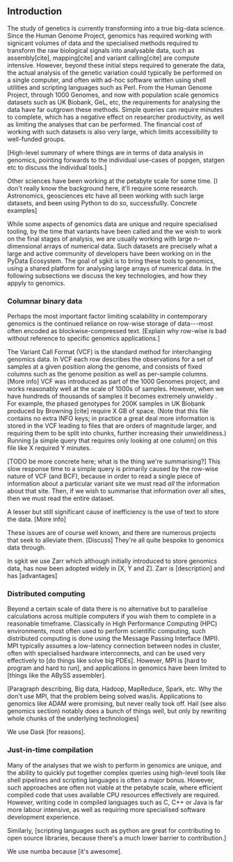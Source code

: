 
## Introduction

<!-- This current phrasing would annoy people, just spewing this
out to roughly say what I think is relevant, we can refine later. -->
The study of genetics is currently transforming into a true big-data science.
Since the Human Genome Project, genomics has required working with
signicant volumes of data and the specialised methods
required to transform the raw biological signals into analysable data,
such as assembly[cite], mapping[cite] and variant calling[cite] are compute intensive.
However, beyond these initial steps required to generate the data, the actual
analysis of the genetic variation could typically be performed on a single
computer, and often with ad-hoc software written using shell utilities
and scripting languages such as Perl.
From the Human Genome Project, through 1000 Genomes, and now with
population scale genomics datasets such as UK Biobank, GeL, etc,
the requirements for analysing the data have far outgrown these
methods. Simple queries can require minutes to complete, which
has a negative effect on researcher productivity, as well as limiting
the analyses that can be performed. The financial cost of working
with such datasets is also very large, which limits accessibility
to well-funded groups.

[High-level summary of where things are in terms of data analysis
in genomics, pointing forwards to
the individual use-cases of popgen, statgen etc to discuss the
individual tools.]

Other sciences have been working at the petabyte scale for some time.
[I don't really know the background here, it'll require some research.
Astronomics, geosciences etc have all been working with such large
datasets, and been using Python to do so, successfullly. Concrete
examples]

While some aspects of genomics data are unique and require specialised
tooling, by the time that variants have been called and the we wish
to work on the final stages of analysis, we are usually
working with large n-dimensional arrays of numerical data. Such
datasets are precisely what a large and active community of
developers have been working on in the PyData Ecosystem. The goal
of sgkit is to bring these tools to genomics, using a
shared platform for analysing large arrays of numerical data. In the
following subsections we discuss the key technologies, and how
they appyly to genomics.

### Columnar binary data

Perhaps the most important factor limiting scalability in contemporary genomics
is the continued reliance on row-wise storage of data---most often
encoded as blockwise-compressed text.
[Explain why row-wise is bad without reference to specific genomics applications.]

The Variant Call Format (VCF) is the standard method for interchanging
genomics data. In VCF each row describes the observations for a set of samples
at a given position along the genome, and consists of fixed columns such as the
genome position as well as per-sample columns. [More info]
VCF was introduced as part of the 1000 Genomes project, and works reasonably
well at the scale of 1000s of samples. However, when we have hundreds of
thousands of samples it becomes extremely unwieldy
. For example, the
phased genotypes for 200K samples in UK Biobank produced by Browning [cite]
require X GB of space.
(Note that this file contains no extra INFO keys; in practice a great deal
more information is stored in the VCF leading to files that are orders of
magnitude larger, and requiring them to be split into chunks, further
increasing their unwieldiness.)
Running [a simple query that requires only looking at
one column] on this file like X required Y minutes.

[TODO be more concrete here; what is the thing we're summarising?]
This slow response time to a simple query is primarily caused by the row-wise
nature of VCF (and BCF), because in order to read a single piece of
information about a particular variant site we must read *all* the information
about that site. Then, if we wish to summarise that information over
all sites, then we must read the entire dataset.

A lesser but still significant cause of inefficiency is the use of
text to store the data. [More info]

These issues are of course well known, and there are numerous projects
that seek to alleviate them. [Discuss] They're all quite bespoke to genomics data
through.

In sgkit we use Zarr which although initially introduced to store
genomics data, has now been adopted widely in [X, Y and Z].
Zarr is [description] and has [advantages]

### Distributed computing

Beyond a certain scale of data there is no alternative but to
parallelise calculations across multiple computers if you wish
them to complete in a reasonable timeframe. Classically in
High Performance Computing (HPC) environments, most often used
to perform scientific computing, such distributed computing
is done using the Message Passing Interface (MPI). MPI
typically assumes a low-latency connection between nodes in
cluster, often with specialised hardware interconnects,
and can be used very effectively to [do things like solve big PDEs].
However, MPI is [hard to program and hard to run], and applications
in genomics have been limited to [things like the ABySS assembler].

[Paragraph describing, Big data, Hadoop, MapReduce, Spark, etc. Why
the don't use MPI, that the problem being solved was/is.
Applications to genomics like ADAM were promising, but never really
took off. Hail (see also genomics section) notably does a
bunch of things well, but only by rewriting whole chunks of the
underlying technologies]

We use Dask [for reasons].

### Just-in-time compilation

Many of the analyses that we wish to perform in genomics are unique,
and the ability to quickly put together complex queries using
high-level tools like shell pipelines and scripting languages
is often a major bonus. However, such approaches are often not
viable at the petabyte scale, where efficient compiled code that
uses available CPU resources effectively are required. However,
writing code in compiled languages such as C, C++ or Java
is far more labour intensive, as well as requiring more specialised
software development experience.

Similarly, [scripting languages such as python are great for
contributing to open source libraries, because there's a much
lower barrier to contribution.]

We use numba because [it's awesome].
